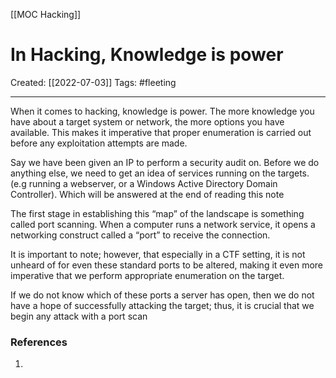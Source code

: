 [[MOC Hacking]]

# In Hacking, Knowledge is power
Created:  [[2022-07-03]]
Tags: #fleeting 

---
When it comes to hacking, knowledge is power. The more knowledge you have about a target system or network, the more options you have available. This makes it imperative that proper enumeration is carried out before any exploitation attempts are made.

Say we have been given an IP to perform a security audit on. Before we do anything else, we need to get an idea of services running on the targets. (e.g running a webserver, or a Windows Active Directory Domain Controller). Which will be answered at the end of reading this note

The first stage in establishing this “map” of the landscape is something called port scanning. When a computer runs a network service, it opens a networking construct called a “port” to receive the connection.

It is important to note; however, that especially in a CTF setting, it is not unheard of for even these standard ports to be altered, making it even more imperative that we perform appropriate enumeration on the target.

If we do not know which of these ports a server has open, then we do not have a hope of successfully attacking the target; thus, it is crucial that we begin any attack with a port scan












### References
1. 